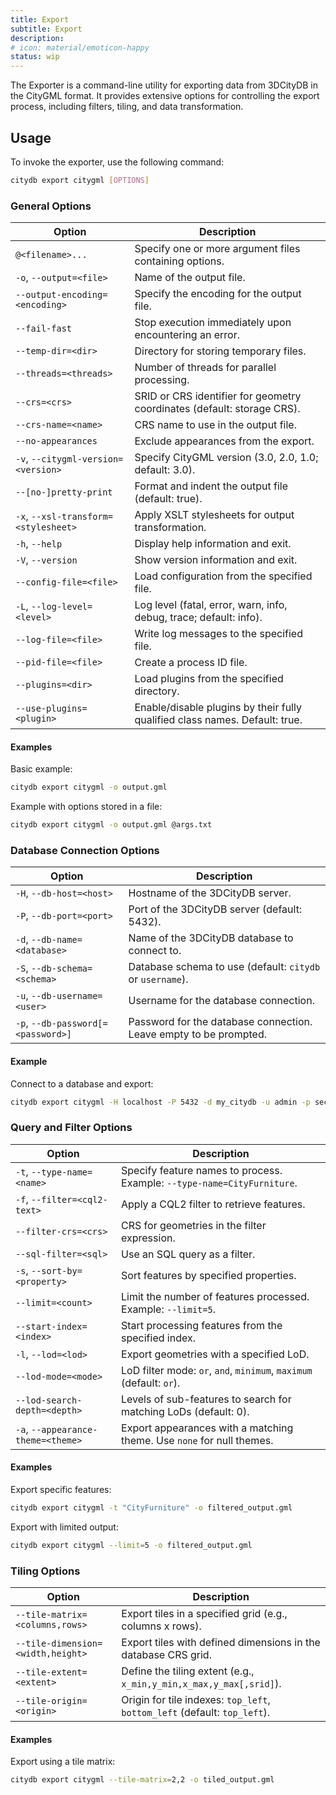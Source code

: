 ```yaml
---
title: Export
subtitle: Export
description:
# icon: material/emoticon-happy
status: wip
---
```


The Exporter is a command-line utility for exporting data from 3DCityDB in the CityGML format. It provides extensive options for controlling the export process, including filters, tiling, and data transformation.

## Usage

To invoke the exporter, use the following command:

```bash
citydb export citygml [OPTIONS]
```

### General Options

| Option                     | Description                                             |
|----------------------------|---------------------------------------------------------|
| `@<filename>...`           | Specify one or more argument files containing options.  |
| `-o`, `--output=<file>`    | Name of the output file.                                |
| `--output-encoding=<encoding>` | Specify the encoding for the output file.         |
| `--fail-fast`              | Stop execution immediately upon encountering an error. |
| `--temp-dir=<dir>`         | Directory for storing temporary files.                 |
| `--threads=<threads>`      | Number of threads for parallel processing.             |
| `--crs=<crs>`              | SRID or CRS identifier for geometry coordinates (default: storage CRS). |
| `--crs-name=<name>`        | CRS name to use in the output file.                    |
| `--no-appearances`         | Exclude appearances from the export.                   |
| `-v`, `--citygml-version=<version>` | Specify CityGML version (3.0, 2.0, 1.0; default: 3.0). |
| `--[no-]pretty-print`      | Format and indent the output file (default: true).     |
| `-x`, `--xsl-transform=<stylesheet>` | Apply XSLT stylesheets for output transformation. |
| `-h`, `--help`             | Display help information and exit.                     |
| `-V`, `--version`          | Show version information and exit.                     |
| `--config-file=<file>`     | Load configuration from the specified file.            |
| `-L`, `--log-level=<level>` | Log level (fatal, error, warn, info, debug, trace; default: info). |
| `--log-file=<file>`        | Write log messages to the specified file.              |
| `--pid-file=<file>`        | Create a process ID file.                               |
| `--plugins=<dir>`          | Load plugins from the specified directory.             |
| `--use-plugins=<plugin>`   | Enable/disable plugins by their fully qualified class names. Default: true. |

#### Examples

Basic example:
```bash
citydb export citygml -o output.gml
```

Example with options stored in a file:
```bash
citydb export citygml -o output.gml @args.txt
```

### Database Connection Options

| Option                  | Description                                              |
|-------------------------|----------------------------------------------------------|
| `-H`, `--db-host=<host>` | Hostname of the 3DCityDB server.                         |
| `-P`, `--db-port=<port>` | Port of the 3DCityDB server (default: 5432).             |
| `-d`, `--db-name=<database>` | Name of the 3DCityDB database to connect to.         |
| `-S`, `--db-schema=<schema>` | Database schema to use (default: `citydb` or `username`). |
| `-u`, `--db-username=<user>` | Username for the database connection.                |
| `-p`, `--db-password[=<password>]` | Password for the database connection. Leave empty to be prompted. |

#### Example

Connect to a database and export:
```bash
citydb export citygml -H localhost -P 5432 -d my_citydb -u admin -p secret -o db_output.gml
```

### Query and Filter Options

| Option                      | Description                                           |
|-----------------------------|-------------------------------------------------------|
| `-t`, `--type-name=<name>`  | Specify feature names to process. Example: `--type-name=CityFurniture`. |
| `-f`, `--filter=<cql2-text>`| Apply a CQL2 filter to retrieve features.             |
| `--filter-crs=<crs>`        | CRS for geometries in the filter expression.          |
| `--sql-filter=<sql>`        | Use an SQL query as a filter.                         |
| `-s`, `--sort-by=<property>`| Sort features by specified properties.                |
| `--limit=<count>`           | Limit the number of features processed. Example: `--limit=5`. |
| `--start-index=<index>`     | Start processing features from the specified index.   |
| `-l`, `--lod=<lod>`         | Export geometries with a specified LoD.              |
| `--lod-mode=<mode>`         | LoD filter mode: `or`, `and`, `minimum`, `maximum` (default: `or`). |
| `--lod-search-depth=<depth>`| Levels of sub-features to search for matching LoDs (default: 0). |
| `-a`, `--appearance-theme=<theme>` | Export appearances with a matching theme. Use `none` for null themes. |

#### Examples

Export specific features:
```bash
citydb export citygml -t "CityFurniture" -o filtered_output.gml
```

Export with limited output:
```bash
citydb export citygml --limit=5 -o filtered_output.gml
```

### Tiling Options

| Option                          | Description                                           |
|---------------------------------|-------------------------------------------------------|
| `--tile-matrix=<columns,rows>`  | Export tiles in a specified grid (e.g., columns x rows). |
| `--tile-dimension=<width,height>` | Export tiles with defined dimensions in the database CRS grid. |
| `--tile-extent=<extent>`        | Define the tiling extent (e.g., `x_min,y_min,x_max,y_max[,srid]`). |
| `--tile-origin=<origin>`        | Origin for tile indexes: `top_left`, `bottom_left` (default: `top_left`). |

#### Examples

Export using a tile matrix:
```bash
citydb export citygml --tile-matrix=2,2 -o tiled_output.gml
```